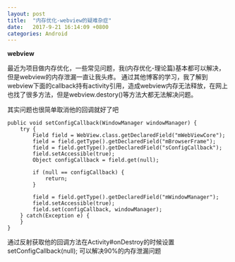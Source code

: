 ```yaml
---
layout: post
title:  "内存优化-webview的疑难杂症"
date:   2017-9-21 16:14:09 +0800
categories: Android
---
```

**webview**  

最近为项目做内存优化，一些常见问题，我(内存优化-理论篇)基本都可以解决，但是webview的内存泄漏一直让我头疼。
通过其他博客的学习，我了解到webview下面的callback持有activity引用，造成webview内存无法释放，在网上也找了很多方法，但是webview.destory()等方法大都无法解决问题。

其实问题也很简单取消他的回调就好了吧

	public void setConfigCallback(WindowManager windowManager) {
        try {
            Field field = WebView.class.getDeclaredField("mWebViewCore");
            field = field.getType().getDeclaredField("mBrowserFrame");
            field = field.getType().getDeclaredField("sConfigCallback");
            field.setAccessible(true);
            Object configCallback = field.get(null);

            if (null == configCallback) {
                return;
            }

            field = field.getType().getDeclaredField("mWindowManager");
            field.setAccessible(true);
            field.set(configCallback, windowManager);
        } catch(Exception e) {
        }
    }

通过反射获取他的回调方法在Activity#onDestroy的时候设置  setConfigCallback(null);
可以解决90%的内存泄漏问题
